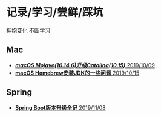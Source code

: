 # 记录/学习/尝鲜/踩坑
拥抱变化  不断学习

## Mac
- [***macOS Mojave(10.14.6)升级Catalina(10.15)***  2019/10/09](https://github.com/lihaoqiang001/Alita/blob/master/mac/macOS%20Mojave%E5%8D%87%E7%BA%A7Catalina.md)
- [**macOS Homebrew安装JDK的一些问题**  2019/10/15](https://github.com/lihaoqiang001/Alita/blob/master/mac/macOS%20Homebrew%E5%AE%89%E8%A3%85JDK%E7%9A%84%E4%B8%80%E4%BA%9B%E9%97%AE%E9%A2%98.md)

## Spring
- [**Spring Boot版本升级全记**  2019/11/08](https://github.com/lihaoqiang001/Alita/blob/master/Spring/Spring%20Boot%E7%89%88%E6%9C%AC%E5%8D%87%E7%BA%A7%E5%85%A8%E8%AE%B0.md)